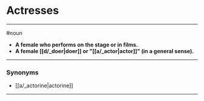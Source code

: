 # Actresses
---
#noun
- **A female who performs on the stage or in films.**
- **A female [[d/_doer|doer]] or "[[a/_actor|actor]]" (in a general sense).**
---
### Synonyms
- [[a/_actorine|actorine]]
---
